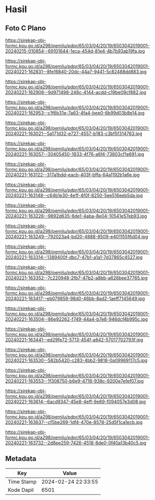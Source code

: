 # Hasil

## Foto C Plano

https://sirekap-obj-formc.kpu.go.id/a298/pemilu/pdpr/65/03/04/20/19/6503042019001-20240215-010854--69101644-1eca-454d-81e4-4b7b93ab19fa.jpg

https://sirekap-obj-formc.kpu.go.id/a298/pemilu/pdpr/65/03/04/20/19/6503042019001-20240221-162831--8fe16840-20dc-44a7-9441-5c82488dd883.jpg

https://sirekap-obj-formc.kpu.go.id/a298/pemilu/pdpr/65/03/04/20/19/6503042019001-20240221-162908--9d971498-248c-4144-acdd-c19be09cf882.jpg

https://sirekap-obj-formc.kpu.go.id/a298/pemilu/pdpr/65/03/04/20/19/6503042019001-20240221-162953--c1f6b31e-7a63-4fa4-bee0-6b99d03b8e14.jpg

https://sirekap-obj-formc.kpu.go.id/a298/pemilu/pdpr/65/03/04/20/19/6503042019001-20240221-163021--5a171d32-e727-4557-b183-c3bf5f314763.jpg

https://sirekap-obj-formc.kpu.go.id/a298/pemilu/pdpr/65/03/04/20/19/6503042019001-20240221-163057--30405450-1833-4f76-a6f4-73803cf1e691.jpg

https://sirekap-obj-formc.kpu.go.id/a298/pemilu/pdpr/65/03/04/20/19/6503042019001-20240221-163122--317a1bdd-eacb-403f-bffa-64a1192b1a6e.jpg

https://sirekap-obj-formc.kpu.go.id/a298/pemilu/pdpr/65/03/04/20/19/6503042019001-20240221-163148--c64b1e30-4e1f-4f0f-8250-5ee516eeb5da.jpg

https://sirekap-obj-formc.kpu.go.id/a298/pemilu/pdpr/65/03/04/20/19/6503042019001-20240221-163226--9892d635-6de1-4aba-8e04-10541e57eb93.jpg

https://sirekap-obj-formc.kpu.go.id/a298/pemilu/pdpr/65/03/04/20/19/6503042019001-20240221-163249--792023a4-bd20-4888-8509-e401155f6d04.jpg

https://sirekap-obj-formc.kpu.go.id/a298/pemilu/pdpr/65/03/04/20/19/6503042019001-20240221-163314--1389400f-dbc7-47b1-a1a1-7d37865c4527.jpg

https://sirekap-obj-formc.kpu.go.id/a298/pemilu/pdpr/65/03/04/20/19/6503042019001-20240221-163352--7c220948-2fb7-47b2-a8bb-a626bee37765.jpg

https://sirekap-obj-formc.kpu.go.id/a298/pemilu/pdpr/65/03/04/20/19/6503042019001-20240221-163417--eb079859-98d0-46bb-8ad2-1aeff7145649.jpg

https://sirekap-obj-formc.kpu.go.id/a298/pemilu/pdpr/65/03/04/20/19/6503042019001-20240221-163504--86e92262-f749-44a4-b7e8-946dcf4b995c.jpg

https://sirekap-obj-formc.kpu.go.id/a298/pemilu/pdpr/65/03/04/20/19/6503042019001-20240221-163441--ed29fe72-5713-454f-a842-57017702793f.jpg

https://sirekap-obj-formc.kpu.go.id/a298/pemilu/pdpr/65/03/04/20/19/6503042019001-20240221-163530--582b5420-c283-4bb2-9818-0a09969117c5.jpg

https://sirekap-obj-formc.kpu.go.id/a298/pemilu/pdpr/65/03/04/20/19/6503042019001-20240221-163553--1f308750-b6e9-4718-938c-9200e7efef07.jpg

https://sirekap-obj-formc.kpu.go.id/a298/pemilu/pdpr/65/03/04/20/19/6503042019001-20240221-163614--6acd9347-45e8-4eff-9e69-f094057e3d08.jpg

https://sirekap-obj-formc.kpu.go.id/a298/pemilu/pdpr/65/03/04/20/19/6503042019001-20240221-163637--cf5be269-1df4-470e-8578-25d5f1ca1ecb.jpg

https://sirekap-obj-formc.kpu.go.id/a298/pemilu/pdpr/65/03/04/20/19/6503042019001-20240221-163732--2d8ee259-7426-4518-8de0-0f40a13b40c5.jpg


## Metadata

| Key        | Value               |
| ---------- | ------------------- |
| Time Stamp | 2024-02-24 22:33:55 |
| Kode Dapil | 6501                |



